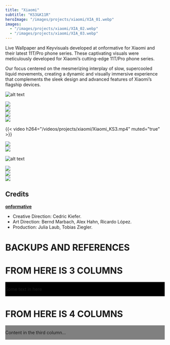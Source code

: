```yaml
---
title: "Xiaomi"
subtitle: "KS3&K11R"
heroImage: "/images/projects/xiaomi/XIA_01.webp"
images:
  - "/images/projects/xiaomi/XIA_02.webp"
  - "/images/projects/xiaomi/XIA_03.webp"
---
```



<div id="contentContainer">
    <div id="content">
        <p>Live Wallpaper and Keyvisuals developed at onformative for Xiaomi and their latest 11T/Pro phone series. These captivating visuals were meticulously developed for Xiaomi’s cutting-edge 11T/Pro phone series.</p>
        <p>Our focus centered on the mesmerizing interplay of slow, supercooled liquid movements, creating a dynamic and visually immersive experience that complements the sleek design and advanced features of Xiaomi’s flagship devices.</p>
    </div>
</div>

![alt text](/images/projects/xiaomi/XIA_01.webp)

<div class="two-column-layout flex-layout">
    <div class="column left">
        <img src="/images/projects/xiaomi/XIA_02.webp">
    </div>
    <div class="column right">
    <div class="separator"></div>
    <img src="/images/projects/xiaomi/XIA_03.webp">
    </div>
</div>

<div class="two-column-layout flex-layout">
    <div class="column left">
        <img src="/images/projects/xiaomi/XIA_04.webp">
    </div>
    <div class="column right">
    <div class="separator"></div>
    <img src="/images/projects/xiaomi/XIA_05.webp">
    </div>
</div>


{{< video h264="/videos/projects/xiaomi/Xiaomi_KS3.mp4" muted="true" >}}


<div class="two-column-layout flex-layout">
    <div class="column left">
        <img src="/images/projects/xiaomi/XIA_06.webp">
    </div>
    <div class="column right">
    <div class="separator"></div>
    <img src="/images/projects/xiaomi/XIA_07.webp">
    </div>
</div>

![alt text](/images/projects/xiaomi/XIA_08.webp)

<div class="two-column-layout flex-layout">
    <div class="column left">
        <div class="separator"></div>
        <img src="/images/projects/xiaomi/XIA_10.webp">
    </div>
    <div class="column right">
    <img src="/images/projects/xiaomi/XIA_09.webp">
    </div>
</div>

<div class="two-column-layout flex-layout">
    <div class="column left empty">
    </div>
    <div class="column right">
    <img src="/images/projects/xiaomi/XIA_12.webp">
    </div>
</div>




## Credits

[**onformative**](https://onformative.com/)

- Creative Direction: Cedric Kiefer.
- Art Direction: Bernd Marbach, Alex Hahn, Ricardo López.
- Production: Julia Laub, Tobias Ziegler.








# BACKUPS AND REFERENCES


# FROM HERE IS 3 COLUMNS

<div class="three-column-layout flex-layout">
    <div class="column left empty" style="background-color:red">
    </div>
    <div class="column center" style="background-color: black">
        <p>Some text in here</p>
    </div>
    <div class="column right empty" style="background-color: pink"></div>
</div>


# FROM HERE IS 4 COLUMNS

<div class="four-column-layout flex-layout">
    <div class="column left empty" style="background-color: white"></div>
    <div class="column center-left empty"  style="background-color: blue"></div>
    <div class="column center-right" style="background-color: gray">
        <p>Content in the third column...</p>
    </div>
    <div class="column right empty" style="background-color: yellow"></div>
</div>
